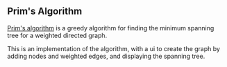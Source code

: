 ## Prim's Algorithm

[Prim's algorithm](https://en.wikipedia.org/wiki/Prim%27s_algorithm) is a greedy algorithm for finding the minimum spanning tree for a weighted directed graph. 

This is an implementation of the algorithm, with a ui to create the graph by adding nodes and weighted edges, and displaying the spanning tree.

